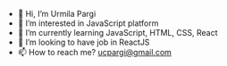- 👋 Hi, I’m Urmila Pargi
- 👀 I’m interested in JavaScript platform 
- 🌱 I’m currently learning JavaScript, HTML, CSS, React
- 💞️ I’m looking to have job in ReactJS
- 📫 How to reach me?  ucpargi@gmail.com

<!---
ucpargi/ucpargi is a ✨ special ✨ repository because its `README.md` (this file) appears on your GitHub profile.
You can click the Preview link to take a look at your changes.
--->
